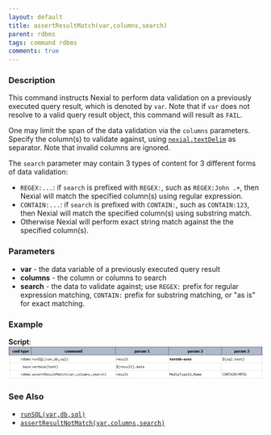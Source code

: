 ```yaml
---
layout: default
title: assertResultMatch(var,columns,search)
parent: rdbms
tags: command rdbms
comments: true
---
```



### Description
This command instructs Nexial to perform data validation on a previously executed query result, which is denoted by
`var`. Note that if `var` does not resolve to a valid query result object, this command will result as `FAIL`.

One may limit the span of the data validation via the `columns` parameters. Specify the column(s) to validate against,
using [`nexial.textDelim`](../../systemvars/index#nexial.textDelim) as separator. Note that invalid columns are ignored.

The `search` parameter may contain 3 types of content for 3 different forms of data validation:
- `REGEX:...`: if `search` is prefixed with `REGEX:`, such as `REGEX:John .+`, then Nexial will match the specified 
  column(s) using regular expression.
- `CONTAIN:...`: if `search` is prefixed with `CONTAIN:`, such as `CONTAIN:123`, then Nexial will match the specified 
  column(s) using substring match.
- Otherwise Nexial will perform exact string match against the the specified column(s).
   

### Parameters
- **var** - the data variable of a previously executed query result
- **columns** - the column or columns to search
- **search** - the data to validate against; use `REGEX:` prefix for regular expression matching, `CONTAIN:` prefix for
  substring matching, or "as is" for exact matching.


### Example
**Script**:<br/>
![](image/assertResultMatch_01.png)


### See Also
- [`runSQL(var,db,sql)`](runSQL(var,db,sql))
- [`assertResultNotMatch(var,columns,search)`](assertResultNotMatch(var,columns,search))
